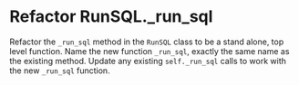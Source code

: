 # Refactor RunSQL._run_sql

Refactor the `_run_sql` method in the `RunSQL` class to be a stand alone, top level function.
Name the new function `_run_sql`, exactly the same name as the existing method.
Update any existing `self._run_sql` calls to work with the new `_run_sql` function.
